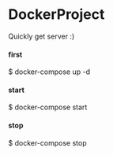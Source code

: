# DockerProject

Quickly get server  :)

#### first

$ docker-compose up -d

#### start

$ docker-compose start

#### stop

$ docker-compose stop
